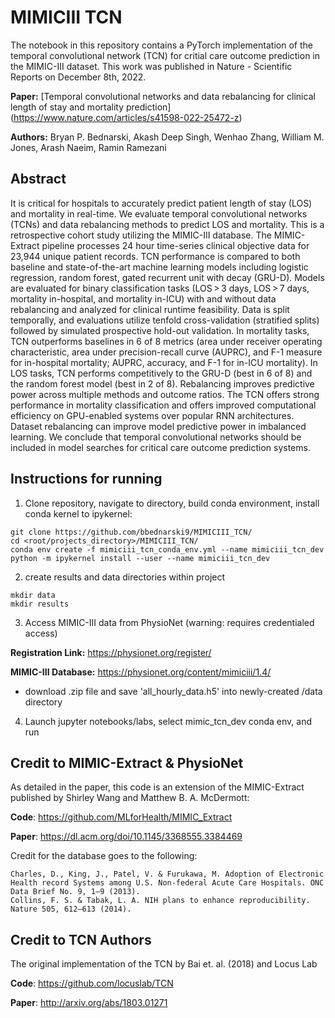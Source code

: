 # MIMICIII TCN

The notebook in this repository contains a PyTorch implementation of the temporal convolutional network (TCN) for critial care outcome prediction in the MIMIC-III dataset. This work was published in Nature - Scientific Reports on December 8th, 2022.

**Paper:** [Temporal convolutional networks and data rebalancing for clinical length of stay and mortality prediction] (https://www.nature.com/articles/s41598-022-25472-z)

**Authors:** Bryan P. Bednarski, Akash Deep Singh, Wenhao Zhang, William M. Jones, Arash Naeim, Ramin Ramezani

## Abstract

It is critical for hospitals to accurately predict patient length of stay (LOS) and mortality in real-time. We evaluate temporal convolutional networks (TCNs) and data rebalancing methods to predict LOS and mortality. This is a retrospective cohort study utilizing the MIMIC-III database. The MIMIC-Extract pipeline processes 24 hour time-series clinical objective data for 23,944 unique patient records. TCN performance is compared to both baseline and state-of-the-art machine learning models including logistic regression, random forest, gated recurrent unit with decay (GRU-D). Models are evaluated for binary classification tasks (LOS > 3 days, LOS > 7 days, mortality in-hospital, and mortality in-ICU) with and without data rebalancing and analyzed for clinical runtime feasibility. Data is split temporally, and evaluations utilize tenfold cross-validation (stratified splits) followed by simulated prospective hold-out validation. In mortality tasks, TCN outperforms baselines in 6 of 8 metrics (area under receiver operating characteristic, area under precision-recall curve (AUPRC), and F-1 measure for in-hospital mortality; AUPRC, accuracy, and F-1 for in-ICU mortality). In LOS tasks, TCN performs competitively to the GRU-D (best in 6 of 8) and the random forest model (best in 2 of 8). Rebalancing improves predictive power across multiple methods and outcome ratios. The TCN offers strong performance in mortality classification and offers improved computational efficiency on GPU-enabled systems over popular RNN architectures. Dataset rebalancing can improve model predictive power in imbalanced learning. We conclude that temporal convolutional networks should be included in model searches for critical care outcome prediction systems.

## Instructions for running

1. Clone repository, navigate to directory, build conda environment, install conda kernel to ipykernel:

```
git clone https://github.com/bbednarski9/MIMICIII_TCN/
cd <root/projects_directory>/MIMICIII_TCN/
conda env create -f mimiciii_tcn_conda_env.yml --name mimiciii_tcn_dev
python -m ipykernel install --user --name mimiciii_tcn_dev
```

2. create results and data directories within project

```
mkdir data
mkdir results
```

3. Access MIMIC-III data from PhysioNet (warning: requires credentialed access)

**Registration Link:** https://physionet.org/register/

**MIMIC-III Database:** https://physionet.org/content/mimiciii/1.4/

- download .zip file and save 'all_hourly_data.h5' into newly-created /data directory 

4. Launch jupyter notebooks/labs, select mimic_tcn_dev conda env, and run

## Credit to MIMIC-Extract & PhysioNet

As detailed in the paper, this code is an extension of the MIMIC-Extract published by Shirley Wang and Matthew B. A. McDermott:

**Code**: https://github.com/MLforHealth/MIMIC_Extract

**Paper**: https://dl.acm.org/doi/10.1145/3368555.3384469

Credit for the database goes to the following:
```
Charles, D., King, J., Patel, V. & Furukawa, M. Adoption of Electronic Health record Systems among U.S. Non-federal Acute Care Hospitals. ONC Data Brief No. 9, 1–9 (2013).
Collins, F. S. & Tabak, L. A. NIH plans to enhance reproducibility. Nature 505, 612–613 (2014).
```

## Credit to TCN Authors

The original implementation of the TCN by Bai et. al. (2018) and Locus Lab

**Code**: https://github.com/locuslab/TCN

**Paper**: http://arxiv.org/abs/1803.01271
